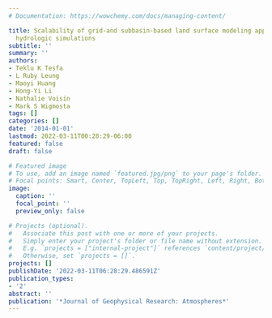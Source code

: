 ```yaml
---
# Documentation: https://wowchemy.com/docs/managing-content/

title: Scalability of grid-and subbasin-based land surface modeling approaches for
  hydrologic simulations
subtitle: ''
summary: ''
authors:
- Teklu K Tesfa
- L Ruby Leung
- Maoyi Huang
- Hong-Yi Li
- Nathalie Voisin
- Mark S Wigmosta
tags: []
categories: []
date: '2014-01-01'
lastmod: 2022-03-11T00:28:29-06:00
featured: false
draft: false

# Featured image
# To use, add an image named `featured.jpg/png` to your page's folder.
# Focal points: Smart, Center, TopLeft, Top, TopRight, Left, Right, BottomLeft, Bottom, BottomRight.
image:
  caption: ''
  focal_point: ''
  preview_only: false

# Projects (optional).
#   Associate this post with one or more of your projects.
#   Simply enter your project's folder or file name without extension.
#   E.g. `projects = ["internal-project"]` references `content/project/deep-learning/index.md`.
#   Otherwise, set `projects = []`.
projects: []
publishDate: '2022-03-11T06:28:29.486591Z'
publication_types:
- '2'
abstract: ''
publication: '*Journal of Geophysical Research: Atmospheres*'
---
```

